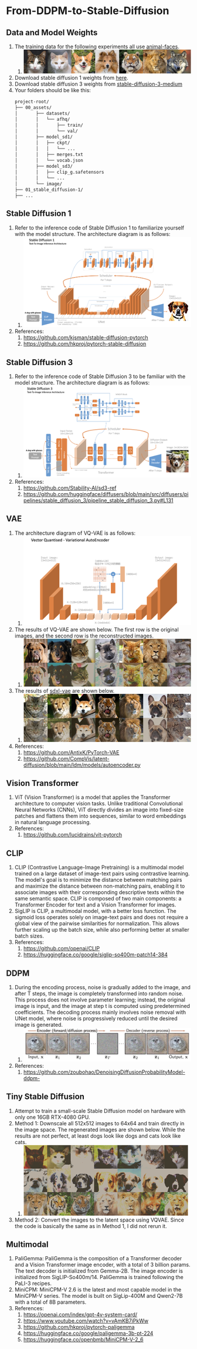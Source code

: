 # From-DDPM-to-Stable-Diffusion

## Data and Model Weights

1. The training data for the following experiments all
   use [animal-faces](https://www.kaggle.com/datasets/andrewmvd/animal-faces).
    1. ![faces](00_assets/image/animal_faces.jpg)
2. Download stable diffusion 1 weights
   from [here](https://huggingface.co/jinseokim/stable-diffusion-pytorch-data/resolve/main/data.v20221029.tar).
3. Download stable diffusion 3 weights
   from [stable-diffusion-3-medium](https://huggingface.co/stabilityai/stable-diffusion-3-medium)
4. Your folders should be like this:
   ```plaintext
   project-root/
   ├── 00_assets/
   │       ├── datasets/
   │       │   └── afhq/
   │       │       ├── train/
   │       │       └── val/
   │       ├── model_sd1/
   │       │   ├── ckpt/
   │       │   │   └── ...
   │       │   ├── merges.txt
   │       │   └── vocab.json
   │       ├── model_sd3/
   │       │   ├── clip_g.safetensors
   │       │   └── ...
   │       └── image/
   ├── 01_stable_diffusion-1/
   ├── ...
   ```

## Stable Diffusion 1

1. Refer to the inference code of Stable Diffusion 1 to familiarize yourself with the model structure. The architecture
   diagram is as follows:
    1. ![sd1](00_assets/image/sd1.png)
2. References:
    1. https://github.com/kjsman/stable-diffusion-pytorch
    2. https://github.com/hkproj/pytorch-stable-diffusion

## Stable Diffusion 3

1. Refer to the inference code of Stable Diffusion 3 to be familiar with the model structure. The architecture diagram
   is as follows:
    1. ![sd3](00_assets/image/sd3.png)
2. References:
    1. https://github.com/Stability-AI/sd3-ref
    2. https://github.com/huggingface/diffusers/blob/main/src/diffusers/pipelines/stable_diffusion_3/pipeline_stable_diffusion_3.py#L131

## VAE

1. The architecture diagram of VQ-VAE is as follows:
   1. ![](00_assets/image/vq-vae.png)
2. The results of VQ-VAE are shown below. The first row is the original images, and the second row is the
   reconstructed images.
    1. ![](00_assets/image/animal_faces_vqvae.png)
3. The results of [sdxl-vae](https://huggingface.co/stabilityai/sdxl-vae) are shown below.
    1. ![](00_assets/image/animal_faces_sdxl_vae.png)
4. References:
    1. https://github.com/AntixK/PyTorch-VAE
    2. https://github.com/CompVis/latent-diffusion/blob/main/ldm/models/autoencoder.py

## Vision Transformer

1. ViT (Vision Transformer) is a model that applies the Transformer architecture to computer vision tasks. Unlike
   traditional Convolutional Neural Networks (CNNs), ViT directly divides an image into fixed-size patches and flattens
   them into sequences, similar to word embeddings in natural language processing.
2. References:
    1. https://github.com/lucidrains/vit-pytorch

## CLIP

1. CLIP (Contrastive Language-Image Pretraining) is a multimodal model trained on a large dataset of image-text pairs
   using contrastive learning. The model's goal is to minimize the distance between matching pairs and maximize the
   distance between non-matching pairs, enabling it to associate images with their corresponding descriptive texts
   within the same semantic space. CLIP is composed of two main components: a Transformer Encoder for text and a Vision
   Transformer for images.
2. SigLIP is CLIP, a multimodal model, with a better loss function. The sigmoid loss operates solely on image-text pairs
   and does not require a global view of the pairwise similarities for normalization. This allows further scaling up the
   batch size, while also performing better at smaller batch sizes.
3. References:
    1. https://github.com/openai/CLIP
    2. https://huggingface.co/google/siglip-so400m-patch14-384

## DDPM

1. During the encoding process, noise is gradually added to the image, and after T steps, the image is completely
   transformed into random noise. This process does not involve parameter learning; instead, the original image is
   input, and the image at step t is computed using predetermined coefficients. The decoding process mainly involves
   noise removal with UNet model, where noise is progressively reduced until the desired image is generated.
    1. ![](00_assets/image/ddpm.png)
2. References:
    1. https://github.com/zoubohao/DenoisingDiffusionProbabilityModel-ddpm-

## Tiny Stable Diffusion

1. Attempt to train a small-scale Stable Diffusion model on hardware with only one 16GB RTX-4080 GPU.
2. Method 1: Downscale all 512x512 images to 64x64 and train directly in the image space. The regenerated images are
   shown below. While the results are not perfect, at least dogs look like dogs and cats look like cats.
    1. ![](00_assets/image/animal_faces_direct_gen.png)
3. Method 2: Convert the images to the latent space using VQVAE. Since the code is basically the same as in Method 1, I
   did not rerun it.

## Multimodal

1. PaliGemma: PaliGemma is the composition of a Transformer decoder and a Vision Transformer image encoder, with a total
   of 3 billion params. The text decoder is initialized from Gemma-2B. The image encoder is initialized from
   SigLIP-So400m/14. PaliGemma is trained following the PaLI-3 recipes.
2. MiniCPM: MiniCPM-V 2.6 is the latest and most capable model in the MiniCPM-V series. The model is built on
   SigLip-400M and
   Qwen2-7B with a total of 8B parameters.
3. References:
    1. https://openai.com/index/gpt-4v-system-card/
    2. https://www.youtube.com/watch?v=vAmKB7iPkWw
    3. https://github.com/hkproj/pytorch-paligemma
    4. https://huggingface.co/google/paligemma-3b-pt-224
    5. https://huggingface.co/openbmb/MiniCPM-V-2_6
